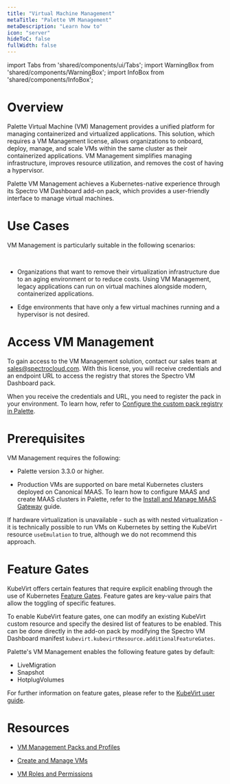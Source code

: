 ```yaml
---
title: "Virtual Machine Management"
metaTitle: "Palette VM Management"
metaDescription: "Learn how to"
icon: "server"
hideToC: false
fullWidth: false
---
```


import Tabs from 'shared/components/ui/Tabs';
import WarningBox from 'shared/components/WarningBox';
import InfoBox from 'shared/components/InfoBox';


# Overview

Palette Virtual Machine (VM) Management provides a unified platform for managing containerized and virtualized applications. This solution, which requires a VM Management license, allows organizations to onboard, deploy, manage, and scale VMs within the same cluster as their containerized applications. VM Management simplifies managing infrastructure, improves resource utilization, and removes the cost of having a hypervisor.

Palette VM Management achieves a Kubernetes-native experience through its Spectro VM Dashboard add-on pack, which provides a user-friendly interface to manage virtual machines.


# Use Cases

VM Management is particularly suitable in the following scenarios: 

<br />

- Organizations that want to remove their virtualization infrastructure due to an aging environment or to reduce costs. Using VM Management, legacy applications can run on virtual machines alongside modern, containerized applications. 


- Edge environments that have only a few virtual machines running and a hypervisor is not desired.


# Access VM Management

To gain access to the VM Management solution, contact our sales team at [sales@spectrocloud.com](mailto:sales@spectrocloud.com). With this license, you will receive credentials and an endpoint URL to access the registry that stores the Spectro VM Dashboard pack. 

When you receive the credentials and URL, you need to register the pack in your environment. To learn how, refer to [Configure the custom pack registry in Palette](/registries-and-packs/adding-a-custom-registry#configureacustompackregistryonthepaletteconsole).


# Prerequisites


VM Management requires the following: 

- Palette version 3.3.0 or higher.


- Production VMs are supported on bare metal Kubernetes clusters deployed on Canonical MAAS. To learn how to configure MAAS and create MAAS clusters in Palette, refer to the [Install and Manage MAAS Gateway](/clusters/data-center/maas/install-manage-maas-pcg) guide.

<WarningBox>

If hardware virtualization is unavailable - such as with nested virtualization - it is technically possible to run VMs on Kubernetes by setting the KubeVirt resource ``useEmulation`` to true, although we do not recommend this approach.

</WarningBox>


# Feature Gates

KubeVirt offers certain features that require explicit enabling through the use of Kubernetes [Feature Gates](https://kubernetes.io/docs/reference/command-line-tools-reference/feature-gates/). Feature gates are key-value pairs that allow the toggling of specific features.

To enable KubeVirt feature gates, one can modify an existing KubeVirt custom resource and specify the desired list of features to be enabled. This can be done directly in the add-on pack by modifying the Spectro VM Dashboard manifest `kubevirt.kubevirtResource.additionalFeatureGates`.

Palette's VM Management enables the following feature gates by default:

* LiveMigration
* Snapshot
* HotplugVolumes

For further information on feature gates, please refer to the [KubeVirt user guide](https://kubevirt.io/user-guide/operations/activating_feature_gates/).

# Resources

- [VM Management Packs and Profiles](/vm-management/vm-packs-profiles)

- [Create and Manage VMs](/vm-management/create-manage-vm)

- [VM Roles and Permissions](/vm-management/vm-roles-permissions)

<br />

<br />


